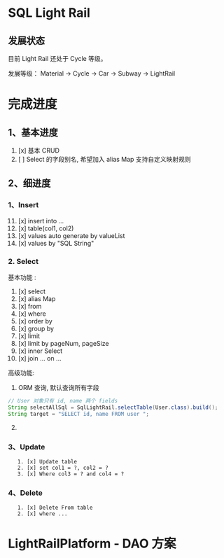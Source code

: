 # SQL Light Rail

## 发展状态
目前 Light Rail 还处于 Cycle 等级。

发展等级：
Material -> Cycle -> Car -> Subway -> LightRail

# 完成进度
## 1、基本进度
1. [x] 基本 CRUD
2. [ ] Select 的字段别名, 希望加入 alias Map 支持自定义映射规则

## 2、细进度

### 1、Insert
11. [x] insert into ...
12. [x] table(col1, col2)
13. [x] values auto generate by valueList
14. [x] values by "SQL String"

### 2. Select
基本功能 :
   1. [x] select
   2. [x] alias Map
   3. [x] from
   4. [x] where
   5. [x] order by
   6. [x] group by
   7. [x] limit
   8. [x] limit by pageNum, pageSize
   9. [x] inner Select 
   10. [x] join ... on ... 

高级功能:
1. ORM 查询, 默认查询所有字段
```java
// User 对象只有 id, name 两个 fields
String selectAllSql = SqlLightRail.selectTable(User.class).build();
String target = "SELECT id, name FROM user ";
```
2. 


### 3、Update
       1. [x] Update table
       2. [x] set col1 = ?, col2 = ?
       3. [x] Where col3 = ? and col4 = ?

### 4、Delete
       1. [x] Delete From table
       2. [x] where ...

# LightRailPlatform - DAO 方案
## 



